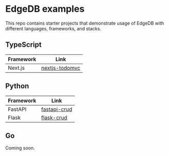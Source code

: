 # EdgeDB examples

This repo contains starter projects that demonstrate usage of EdgeDB with different languages, frameworks, and stacks.

## TypeScript

| Framework | Link                                                                                 |
| --------- | ------------------------------------------------------------------------------------ |
| Next.js   | [nextjs-todomvc](https://github.com/edgedb/edgedb-examples/tree/main/nextjs-todomvc) |

## Python

| Framework | Link                                                                                 |
| --------- | ------------------------------------------------------------------------------------ |
| FastAPI   | [fastapi-crud](https://github.com/edgedb/edgedb-examples/tree/main/fastapi-crud)|
| Flask   | [flask-crud](https://github.com/edgedb/edgedb-examples/tree/main/flask-crud)|

## Go

Coming soon.
